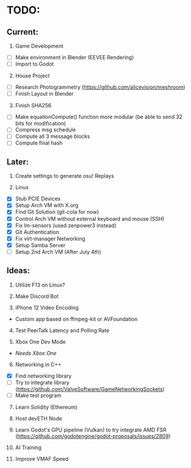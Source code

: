 # TODO:
## Current:

1. Game Development
- [ ] Make environment in Blender (EEVEE Rendering)
- [ ] Import to Godot

2. House Project
- [ ] Research Photogrammetry (https://github.com/alicevision/meshroom)
- [ ] Finish Layout in Blender

3. Finish SHA256
- [ ] Make equationCompute() function more modular (be able to send 32 bits for modification) 
- [ ] Compress msg schedule
- [ ] Compute all 3 message blocks
- [ ] Compute final hash

## Later:

1. Create settings to generate osu! Replays

2. Linux
- [x] Stub PCIE Devices
- [x] Setup Arch VM with X.org
- [x] Find Git Solution (git-cola for now)
- [x] Control Arch VM without external keyboard and mouse (SSH)
- [x] Fix lm-sensors (used zenpower3 instead)
- [x] Git Authentication
- [x] Fix virt-manager Networking
- [x] Setup Samba Server
- [ ] Setup 2nd Arch VM (After July 4th)

## Ideas:
1. Utilize F13 on Linux?

2. Make Discord Bot

3. iPhone 12 Video Encoding
* Custom app based on ffmpeg-kit or AVFoundation

4. Test PeerTalk Latency and Polling Rate

5. Xbox One Dev Mode
* _Needs Xbox One_

6. Networking in C++
- [x] Find networking library
- [ ] Try to integrate library (https://github.com/ValveSoftware/GameNetworkingSockets)
- [ ] Make test program

7. Learn Solidity (Ethereum)

8. Host devETH Node 

9. Learn Godot's GPU pipeline (Vulkan) to try integrate AMD FSR (https://github.com/godotengine/godot-proposals/issues/2809)

10. AI Training

11. Improve VMAF Speed 


